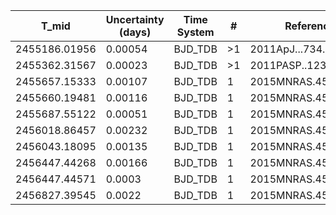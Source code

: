 |T_mid        |Uncertainty (days)|Time System|#  |Reference           |
|-------------|------------------|-----------|---|--------------------|
|2455186.01956|0.00054           |BJD_TDB    |>1 |2011ApJ...734..109B |
|2455362.31567|0.00023           |BJD_TDB    |>1 |2011PASP..123..555A |
|2455657.15333|0.00107           |BJD_TDB    |1  |2015MNRAS.451.4060S |
|2455660.19481|0.00116           |BJD_TDB    |1  |2015MNRAS.451.4060S |
|2455687.55122|0.00051           |BJD_TDB    |1  |2015MNRAS.451.4060S |
|2456018.86457|0.00232           |BJD_TDB    |1  |2015MNRAS.451.4060S |
|2456043.18095|0.00135           |BJD_TDB    |1  |2015MNRAS.451.4060S |
|2456447.44268|0.00166           |BJD_TDB    |1  |2015MNRAS.451.4060S |
|2456447.44571|0.0003            |BJD_TDB    |1  |2015MNRAS.451.4060S |
|2456827.39545|0.0022            |BJD_TDB    |1  |2015MNRAS.451.4060S |
